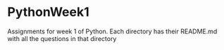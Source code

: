# PythonWeek1
Assignments for week 1 of Python. 
Each directory has their README.md with all the questions in that directory
